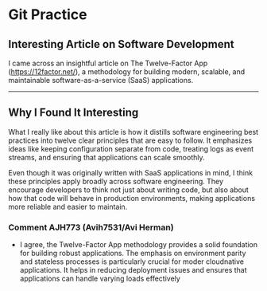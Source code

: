 # Git Practice

## Interesting Article on Software Development

I came across an insightful article on The Twelve-Factor App (https://12factor.net/), a methodology for building modern, scalable, and maintainable software-as-a-service (SaaS) applications.

---

## Why I Found It Interesting

What I really like about this article is how it distills software engineering best practices into twelve clear principles that are easy to follow. It emphasizes ideas like keeping configuration separate from code, treating logs as event streams, and ensuring that applications can scale smoothly.  

Even though it was originally written with SaaS applications in mind, I think these principles apply broadly across software engineering. They encourage developers to think not just about writing code, but also about how that code will behave in production environments, making applications more reliable and easier to maintain.

### Comment AJH773 (Avih7531/Avi Herman)
- I agree, the Twelve-Factor App methodology provides a solid foundation for building robust applications. The emphasis on environment parity and stateless processes is particularly crucial for moder cloudnative applications. It helps in reducing deployment issues and ensures that applications can handle varying loads effectively
